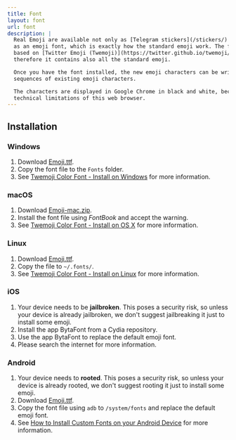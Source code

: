 ```yaml
---
title: Font
layout: font
url: font
description: |
  Real Emoji are available not only as [Telegram stickers](/stickers/) but also
  as an emoji font, which is exactly how the standard emoji work. The font is
  based on [Twitter Emoji (Twemoji)](https://twitter.github.io/twemoji/),
  therefore it contains also all the standard emoji.

  Once you have the font installed, the new emoji characters can be written as
  sequences of existing emoji characters.

  The characters are displayed in Google Chrome in black and white, because of
  technical limitations of this web browser.
---
```

## Installation

### Windows

1. Download [Emoji.ttf](/dist/Emoji.ttf).
2. Copy the font file to the `Fonts` folder.
3. See [Twemoji Color Font - Install on Windows](https://github.com/eosrei/twemoji-color-font#install-on-windows) for more information.

### macOS

1. Download [Emoji-mac.zip](/dist/Emoji-mac.zip).
2. Install the font file using *FontBook* and accept the warning.
3. See [Twemoji Color Font - Install on OS X](https://github.com/eosrei/twemoji-color-font#install-on-os-x) for more information.

### Linux

1. Download [Emoji.ttf](/dist/Emoji.ttf).
2. Copy the file to `~/.fonts/`.
3. See [Twemoji Color Font - Install on Linux](https://github.com/eosrei/twemoji-color-font#install-on-linux) for more information.

### iOS

1. Your device needs to be **jailbroken**. This poses a security risk, so unless your device is already jailbroken, we don't suggest jailbreaking it just to install some emoji.
2. Install the app BytaFont from a Cydia repository.
3. Use the app BytaFont to replace the default emoji font.
4. Please search the internet for more information.

### Android

1. Your device needs to **rooted**. This poses a security risk, so unless your device is already rooted, we don't suggest rooting it just to install some emoji.
2. Download [Emoji.ttf](/dist/Emoji.ttf).
3. Copy the font file using `adb` to `/system/fonts` and replace the default emoji font.
4. See [How to Install Custom Fonts on your Android Device](https://joyofandroid.com/how-to-install-custom-fonts-on-your-android-device/) for more information.
